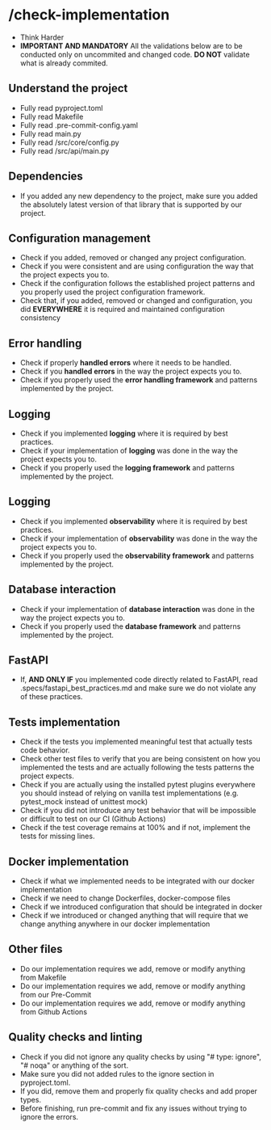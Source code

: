 # /check-implementation

- Think Harder
- **IMPORTANT AND MANDATORY** All the validations below are to be conducted only on uncommited and changed code. **DO NOT** validate what is already commited.

## Understand the project

- Fully read pyproject.toml
- Fully read Makefile
- Fully read .pre-commit-config.yaml
- Fully read main.py
- Fully read /src/core/config.py
- Fully read /src/api/main.py

## Dependencies

- If you added any new dependency to the project, make sure you added the absolutely latest version of that library that is supported by our project.

## Configuration management

- Check if you added, removed or changed any project configuration.
- Check if you were consistent and are using configuration the way that the project expects you to.
- Check if the configuration follows the established project patterns and you properly used the project configuration framework.
- Check that, if you added, removed or changed and configuration, you did **EVERYWHERE** it is required and maintained configuration consistency

## Error handling

- Check if properly **handled errors** where it needs to be handled.
- Check if you **handled errors** in the way the project expects you to.
- Check if you properly used the **error handling framework** and patterns implemented by the project.

## Logging

- Check if you implemented **logging** where it is required by best practices.
- Check if your implementation of **logging** was done in the way the project expects you to.
- Check if you properly used the **logging framework** and patterns implemented by the project.

## Logging

- Check if you implemented **observability** where it is required by best practices.
- Check if your implementation of **observability** was done in the way the project expects you to.
- Check if you properly used the **observability framework** and patterns implemented by the project.

## Database interaction

- Check if your implementation of **database interaction** was done in the way the project expects you to.
- Check if you properly used the **database framework** and patterns implemented by the project.

## FastAPI

- If, **AND ONLY IF** you implemented code directly related to FastAPI, read .specs/fastapi_best_practices.md and make sure we do not violate any of these practices.

## Tests implementation

- Check if the tests you implemented meaningful test that actually tests code behavior.
- Check other test files to verify that you are being consistent on how you implemented the tests and are actually following the tests patterns the project expects.
- Check if you are actually using the installed pytest plugins everywhere you should instead of relying on vanilla test implementations (e.g. pytest_mock instead of unittest mock)
- Check if you did not introduce any test behavior that will be impossible or difficult to test on our CI (Github Actions)
- Check if the test coverage remains at 100% and if not, implement the tests for missing lines.

## Docker implementation

- Check if what we implemented needs to be integrated with our docker implementation
- Check if we need to change Dockerfiles, docker-compose files
- Check if we introduced configuration that should be integrated in docker
- Check if we introduced or changed anything that will require that we change anything anywhere in our docker implementation

## Other files

- Do our implementation requires we add, remove or modify anything from Makefile
- Do our implementation requires we add, remove or modify anything from our Pre-Commit
- Do our implementation requires we add, remove or modify anything from Github Actions

## Quality checks and linting

- Check if you did not ignore any quality checks by using "# type: ignore", "# noqa" or anything of the sort.
- Make sure you did not added rules to the ignore section in pyproject.toml.
- If you did, remove them and properly fix quality checks and add proper types.
- Before finishing, run pre-commit and fix any issues without trying to ignore the errors.
